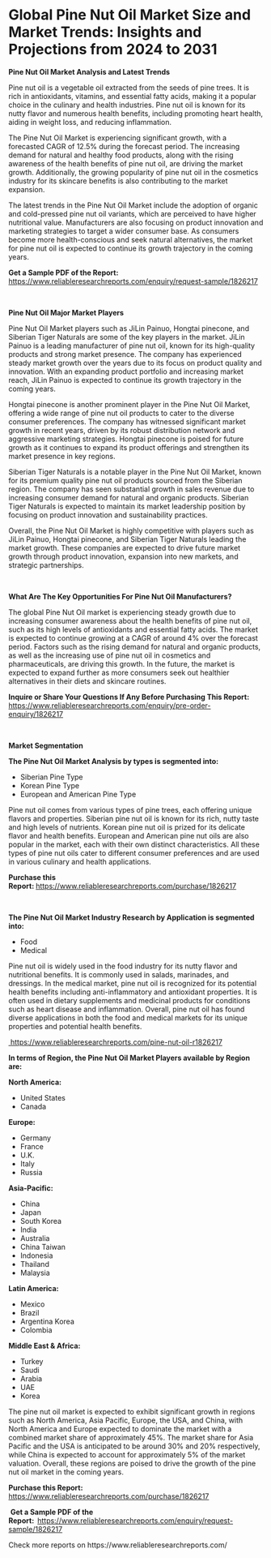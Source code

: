 <p><h1>Global Pine Nut Oil Market Size and Market Trends: Insights and Projections from 2024 to 2031</h1></p><p><strong>Pine Nut Oil Market Analysis and Latest Trends</strong></p>
<p><p>Pine nut oil is a vegetable oil extracted from the seeds of pine trees. It is rich in antioxidants, vitamins, and essential fatty acids, making it a popular choice in the culinary and health industries. Pine nut oil is known for its nutty flavor and numerous health benefits, including promoting heart health, aiding in weight loss, and reducing inflammation.</p><p>The Pine Nut Oil Market is experiencing significant growth, with a forecasted CAGR of 12.5% during the forecast period. The increasing demand for natural and healthy food products, along with the rising awareness of the health benefits of pine nut oil, are driving the market growth. Additionally, the growing popularity of pine nut oil in the cosmetics industry for its skincare benefits is also contributing to the market expansion.</p><p>The latest trends in the Pine Nut Oil Market include the adoption of organic and cold-pressed pine nut oil variants, which are perceived to have higher nutritional value. Manufacturers are also focusing on product innovation and marketing strategies to target a wider consumer base. As consumers become more health-conscious and seek natural alternatives, the market for pine nut oil is expected to continue its growth trajectory in the coming years.</p></p>
<p><strong>Get a Sample PDF of the Report:&nbsp;</strong> <a href="https://www.reliableresearchreports.com/enquiry/request-sample/1826217">https://www.reliableresearchreports.com/enquiry/request-sample/1826217</a></p>
<p>&nbsp;</p>
<p><strong>Pine Nut Oil Major Market Players</strong></p>
<p><p>Pine Nut Oil Market players such as JiLin Painuo, Hongtai pinecone, and Siberian Tiger Naturals are some of the key players in the market. JiLin Painuo is a leading manufacturer of pine nut oil, known for its high-quality products and strong market presence. The company has experienced steady market growth over the years due to its focus on product quality and innovation. With an expanding product portfolio and increasing market reach, JiLin Painuo is expected to continue its growth trajectory in the coming years.</p><p>Hongtai pinecone is another prominent player in the Pine Nut Oil Market, offering a wide range of pine nut oil products to cater to the diverse consumer preferences. The company has witnessed significant market growth in recent years, driven by its robust distribution network and aggressive marketing strategies. Hongtai pinecone is poised for future growth as it continues to expand its product offerings and strengthen its market presence in key regions.</p><p>Siberian Tiger Naturals is a notable player in the Pine Nut Oil Market, known for its premium quality pine nut oil products sourced from the Siberian region. The company has seen substantial growth in sales revenue due to increasing consumer demand for natural and organic products. Siberian Tiger Naturals is expected to maintain its market leadership position by focusing on product innovation and sustainability practices.</p><p>Overall, the Pine Nut Oil Market is highly competitive with players such as JiLin Painuo, Hongtai pinecone, and Siberian Tiger Naturals leading the market growth. These companies are expected to drive future market growth through product innovation, expansion into new markets, and strategic partnerships.</p></p>
<p>&nbsp;</p>
<p><strong>What Are The Key Opportunities For Pine Nut Oil Manufacturers?</strong></p>
<p><p>The global Pine Nut Oil market is experiencing steady growth due to increasing consumer awareness about the health benefits of pine nut oil, such as its high levels of antioxidants and essential fatty acids. The market is expected to continue growing at a CAGR of around 4% over the forecast period. Factors such as the rising demand for natural and organic products, as well as the increasing use of pine nut oil in cosmetics and pharmaceuticals, are driving this growth. In the future, the market is expected to expand further as more consumers seek out healthier alternatives in their diets and skincare routines.</p></p>
<p><strong>Inquire or Share Your Questions If Any Before Purchasing This Report:</strong> <a href="https://www.reliableresearchreports.com/enquiry/pre-order-enquiry/1826217">https://www.reliableresearchreports.com/enquiry/pre-order-enquiry/1826217</a></p>
<p>&nbsp;</p>
<p><strong>Market Segmentation</strong></p>
<p><strong>The Pine Nut Oil Market Analysis by types is segmented into:</strong></p>
<p><ul><li>Siberian Pine Type</li><li>Korean Pine Type</li><li>European and American Pine Type</li></ul></p>
<p><p>Pine nut oil comes from various types of pine trees, each offering unique flavors and properties. Siberian pine nut oil is known for its rich, nutty taste and high levels of nutrients. Korean pine nut oil is prized for its delicate flavor and health benefits. European and American pine nut oils are also popular in the market, each with their own distinct characteristics. All these types of pine nut oils cater to different consumer preferences and are used in various culinary and health applications.</p></p>
<p><strong>Purchase this Report:&nbsp;</strong><a href="https://www.reliableresearchreports.com/purchase/1826217">https://www.reliableresearchreports.com/purchase/1826217</a></p>
<p>&nbsp;</p>
<p><strong>The Pine Nut Oil Market Industry Research by Application is segmented into:</strong></p>
<p><ul><li>Food</li><li>Medical</li></ul></p>
<p><p>Pine nut oil is widely used in the food industry for its nutty flavor and nutritional benefits. It is commonly used in salads, marinades, and dressings. In the medical market, pine nut oil is recognized for its potential health benefits including anti-inflammatory and antioxidant properties. It is often used in dietary supplements and medicinal products for conditions such as heart disease and inflammation. Overall, pine nut oil has found diverse applications in both the food and medical markets for its unique properties and potential health benefits.</p></p>
<p><a href="https://www.reliableresearchreports.com/pine-nut-oil-r1826217">&nbsp;https://www.reliableresearchreports.com/pine-nut-oil-r1826217</a></p>
<p><strong>In terms of Region, the Pine Nut Oil Market Players available by Region are:</strong></p>
<p>
    <p> <strong> North America: </strong>
        <ul>
            <li>United States</li>
            <li>Canada</li>
        </ul>
        </p> 
    <p> <strong> Europe: </strong>
        <ul>
            <li>Germany</li>
            <li>France</li>
            <li>U.K.</li>
            <li>Italy</li>
            <li>Russia</li>
        </ul>
        </p> 
    <p> <strong> Asia-Pacific: </strong>
        <ul>
            <li>China</li>
            <li>Japan</li>
            <li>South Korea</li>
            <li>India</li>
            <li>Australia</li>
            <li>China Taiwan</li>
            <li>Indonesia</li>
            <li>Thailand</li>
            <li>Malaysia</li>
        </ul>
        </p> 
    <p> <strong> Latin America: </strong>
        <ul>
            <li>Mexico</li>
            <li>Brazil</li>
            <li>Argentina Korea</li>
            <li>Colombia</li>
        </ul>
        </p> 
    <p> <strong> Middle East & Africa: </strong>
        <ul>
            <li>Turkey</li>
            <li>Saudi</li>
            <li>Arabia</li>
            <li>UAE</li>
            <li>Korea</li>
        </ul>
    </p>
    </p>
<p><p>The pine nut oil market is expected to exhibit significant growth in regions such as North America, Asia Pacific, Europe, the USA, and China, with North America and Europe expected to dominate the market with a combined market share of approximately 45%. The market share for Asia Pacific and the USA is anticipated to be around 30% and 20% respectively, while China is expected to account for approximately 5% of the market valuation. Overall, these regions are poised to drive the growth of the pine nut oil market in the coming years.</p></p>
<p><strong>Purchase this Report: </strong><a href="https://www.reliableresearchreports.com/purchase/1826217">https://www.reliableresearchreports.com/purchase/1826217</a></p>
<p>&nbsp;<strong>Get a Sample PDF of the Report:&nbsp;&nbsp;</strong><a href="https://www.reliableresearchreports.com/enquiry/request-sample/1826217">https://www.reliableresearchreports.com/enquiry/request-sample/1826217</a></p>
<p><strong></strong></p>
<p>Check more reports on https://www.reliableresearchreports.com/</p>
